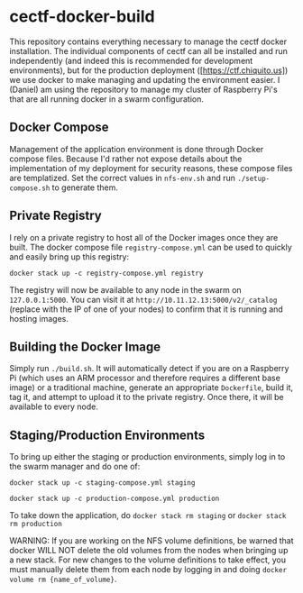 # cectf-docker-build

This repository contains everything necessary to manage the cectf docker installation.
The individual components of cectf can all be installed and run independently (and indeed this is recommended for development environments), but for the production deployment ([https://ctf.chiquito.us]) we use docker to make managing and updating the environment easier.
I (Daniel) am using the repository to manage my cluster of Raspberry Pi's that are all running docker in a swarm configuration.

## Docker Compose

Management of the application environment is done through Docker compose files.
Because I'd rather not expose details about the implementation of my deployment for security reasons, these compose files are templatized.
Set the correct values in `nfs-env.sh` and run `./setup-compose.sh` to generate them.

## Private Registry

I rely on a private registry to host all of the Docker images once they are built.
The docker compose file `registry-compose.yml` can be used to quickly and easily bring up this registry:

`docker stack up -c registry-compose.yml registry`

The registry will now be available to any node in the swarm on `127.0.0.1:5000`. You can visit it at `http://10.11.12.13:5000/v2/_catalog` (replace with the IP of one of your nodes) to confirm that it is running and hosting images.

## Building the Docker Image

Simply run `./build.sh`. It will automatically detect if you are on a Raspberry Pi (which uses an ARM processor and therefore requires a different base image) or a traditional machine, generate an appropriate `Dockerfile`, build it, tag it, and attempt to upload it to the private registry. Once there, it will be available to every node.

## Staging/Production Environments

To bring up either the staging or production environments, simply log in to the swarm manager and do one of:

`docker stack up -c staging-compose.yml staging`

`docker stack up -c production-compose.yml production`

To take down the application, do `docker stack rm staging` or `docker stack rm production`

WARNING: If you are working on the NFS volume definitions, be warned that docker WILL NOT delete the old volumes from the nodes when bringing up a new stack.
For new changes to the volume definitions to take effect, you must manually delete them from each node by logging in and doing `docker volume rm {name_of_volume}`. 
